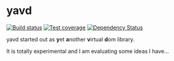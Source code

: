 # yavd

[![Build status][travis-image]][travis-url]
[![Test coverage][codecov-image]][codecov-url]
[![Dependency Status][david-image]][david-url]

yavd started out as **y**et **a**nother **v**irtual **d**om library.

It is totally experimental and I am evaluating some ideas I have…

[travis-image]: https://img.shields.io/travis/Swatinem/yavd.svg?style=flat-square
[travis-url]: https://travis-ci.org/Swatinem/yavd
[codecov-image]: https://img.shields.io/codecov/c/github/Swatinem/yavd.svg?style=flat-square
[codecov-url]: https://codecov.io/github/Swatinem/yavd
[david-image]: http://img.shields.io/david/Swatinem/yavd.svg?style=flat-square
[david-url]: https://david-dm.org/Swatinem/yavd
